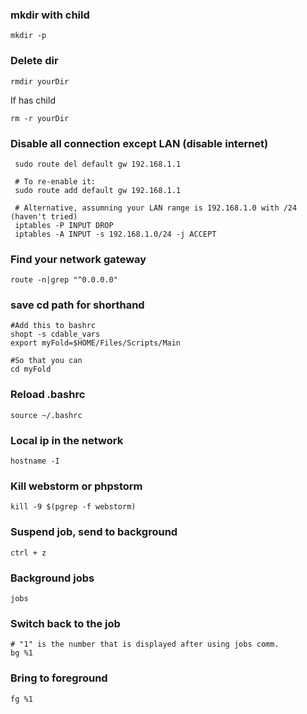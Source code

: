 ### mkdir with child
```
mkdir -p 
```

### Delete dir
```
rmdir yourDir
```

If has child

```
rm -r yourDir
```

### Disable all connection except LAN (disable internet)
```
 sudo route del default gw 192.168.1.1

 # To re-enable it:
 sudo route add default gw 192.168.1.1
``` 
```
 # Alternative, assumning your LAN range is 192.168.1.0 with /24 (haven't tried)
 iptables -P INPUT DROP
 iptables -A INPUT -s 192.168.1.0/24 -j ACCEPT
```
 
 


### Find your network gateway
```
route -n|grep "^0.0.0.0"
```

### save cd path for shorthand
```
#Add this to bashrc
shopt -s cdable_vars
export myFold=$HOME/Files/Scripts/Main

#So that you can
cd myFold
```

### Reload .bashrc
```
source ~/.bashrc
```

### Local ip in the network
```
hostname -I
```

### Kill webstorm or phpstorm
```
kill -9 $(pgrep -f webstorm)
```

### Suspend job, send to background
```
ctrl + z
```

### Background jobs
```
jobs
```


### Switch back to the job
```
# "1" is the number that is displayed after using jobs comm.
bg %1 
```

### Bring to foreground
```
fg %1
```

